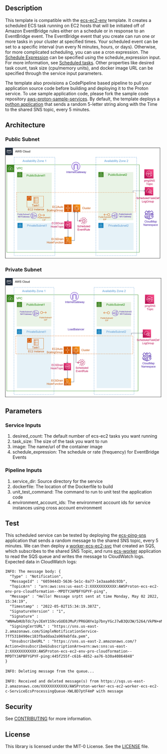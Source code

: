 ## Description

This template is compatible with the [ecs-ec2-env](../../environment-templates/ecs-ec2-env) template. It creates a scheduled ECS task running on EC2 hosts that will be initiated off of Amazon EventBridge rules either on a schedule or in response to an EventBridge event. The EventBridge event that you create can run one or more tasks in your cluster at specified times. Your scheduled event can be set to a specific interval (run every N minutes, hours, or days). Otherwise, for more complicated scheduling, you can use a cron expression. The [Schedule Expression](https://docs.aws.amazon.com/eventbridge/latest/userguide/eb-create-rule-schedule.html) can be specified using the schedule_expression input. For more information, see [Scheduled tasks](https://docs.aws.amazon.com/AmazonECS/latest/developerguide/scheduled_tasks.html). Other properties like desired task count, task size (cpu/memory units), and docker image URL can be specified through the service input parameters. 

The template also provisions a CodePipeline based pipeline to pull your application source code before building and deploying it to the Proton service. To use sample application code, please fork the sample code repository [aws-proton-sample-services](https://github.com/aws-samples/aws-proton-sample-services). By default, the template deploys a [python application](https://github.com/aws-samples/aws-proton-sample-services/tree/main/ecs-ping-sns) that sends a random 5-letter string along with the Time to the shared SNS topic, every 5 minutes. 

## Architecture

### Public Subnet
![scheduled-ecs-ec2-public-srv](../../images/scheduled-ecs-ec2-public-srv.png)

### Private Subnet
![scheduled-ecs-ec2-private-srv](../../images/scheduled-ecs-ec2-private-srv.png)

## Parameters

### Service Inputs

1. desired_count: The default number of ecs-ec2 tasks you want running
2. task_size: The size of the task you want to run
3. image: The name/url of the container image
4. schedule_expression: The schedule or rate (frequency) for EventBridge Events

### Pipeline Inputs

1. service_dir: Source directory for the service
2. dockerfile: The location of the Dockerfile to build
3. unit_test_command: The command to run to unit test the application code
4. environment_account_ids: The environment account ids for service instances using cross account environment

## Test
This scheduled service can be tested by deploying the [ecs-ping-sns](https://github.com/aws-samples/aws-proton-sample-services/tree/main/ecs-ping-sns) application that sends a random message to the shared SNS topic, every 5 minutes. We can then deploy a [worker-ecs-ec2-svc](../worker-ecs-ec2-svc/) that created an SQS, which subscribes to the shared SNS Topic, and runs [ecs-worker](https://github.com/aws-samples/aws-proton-sample-services/tree/main/ecs-worker) application to read the SQS queue and writes the message to CloudWatch logs. Expected data in CloudWatch logs:
```
INFO: The message body: {
  "Type" : "Notification",
  "MessageId" : "605944d3-5636-5e1c-8a77-1e3aaa0dc93b",
  "TopicArn" : "arn:aws:sns:us-east-2:XXXXXXXXXXXX:AWSProton-ecs-ec2-env-pro-cloudformation--MPDTYJAPBFYGPYF-ping",
  "Message" : "Hello! Message srptt sent at time Monday, May 02 2022, 15:34:19",
  "Timestamp" : "2022-05-02T15:34:19.387Z",
  "SignatureVersion" : "1",
  "Signature" : "WNHwbHUbTdc7yvJEmY1S9cvGUE0JMuP/PR6GNYe1p7bnyYGcJ7wB3QU3W/5264/VkPN+eMm+FOkW/PZAQr36Tww8TwPMr21xoSZyXfYoyvyk1FecS2i3IMmgRrYBQAi9BbBIhZO+2zBD35640rKAPakvPbNjhV+SNfeF3cPBezlSAgREUd+TovsmI+78h8AIa+dmUaZHFKCFCFmhOo+ovLZGQoLw+H4ow/YofFyzZCr/jNx4iHiI7K15YQ6TPky0S+4xpxMhjJD6vQ2XR75cnZpjKgQ6ip+uTXC4eKYE6mRHW/JBeriwKMv6TaQ3UatiJheyFJ28WRQxAZWeOW1k4g==",
  "SigningCertURL" : "https://sns.us-east-2.amazonaws.com/SimpleNotificationService-7ff5318490ec183fbaddaa2a969abfda.pem",
  "UnsubscribeURL" : "https://sns.us-east-2.amazonaws.com/?Action=Unsubscribe&SubscriptionArn=arn:aws:sns:us-east-2:XXXXXXXXXXXX:AWSProton-ecs-ec2-env-pro-cloudformation--MPDTYJAPBFYGPYF-ping:445f255f-c616-4852-aa76-b30a40864848"
}

INFO: Deleting message from the queue...

INFO: Received and deleted message(s) from https://sqs.us-east-2.amazonaws.com/XXXXXXXXXXXX/AWSProton-worker-ecs-ec2-worker-ecs-ec2-c-ServiceEcsProcessingQueue-XWL8D7ptF4mP with message
```

## Security

See [CONTRIBUTING](../../CONTRIBUTING.md#security-issue-notifications) for more information.

## License

This library is licensed under the MIT-0 License. See the [LICENSE](../../LICENSE) file.
